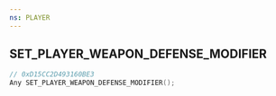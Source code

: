 ```yaml
---
ns: PLAYER
---
```

## SET_PLAYER_WEAPON_DEFENSE_MODIFIER

```c
// 0xD15CC2D493160BE3
Any SET_PLAYER_WEAPON_DEFENSE_MODIFIER();
```

